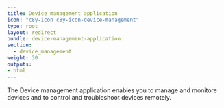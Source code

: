 ```yaml
---
title: Device management application
icon: "c8y-icon c8y-icon-device-management"
type: root
layout: redirect
bundle: device-management-application
section:
  - device_management
weight: 30
outputs:
- html
---
```


The Device management application enables you to manage and monitore devices and to control and troubleshoot devices remotely.
